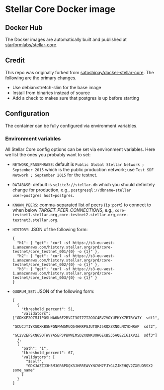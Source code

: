 # Stellar Core Docker image

## Docker Hub

The Docker images are automatically built and published at [starformlabs/stellar-core](https://hub.docker.com/r/starformlabs/stellar-core/).

## Credit

This repo was originally forked from [satoshipay/docker-stellar-core](https://github.com/satoshipay/docker-stellar-core). 
The following are the primary changes.

 - Use debian:stretch-slim for the base image
 - Install from binaries instead of source
 - Add a check to makes sure that postgres is up before starting

## Configuration

The container can be fully configured via environment variables.

### Environment variables

All Stellar Core config options can be set via environment variables. Here we list the
ones you probably want to set:

* `NETWORK_PASSPHRASE`: default is `Public Global Stellar Network ; September 2015` which
  is the public production network; use `Test SDF Network ; September 2015` for the testnet.

* `DATABASE`: default is `sqlite3://stellar.db` which you should definitely change for production,
   e.g., `postgresql://dbname=stellar user=postgres host=postgres`.

* `KNOWN_PEERS`: comma-separated list of peers (`ip:port`) to connect to when
   below *TARGET_PEER_CONNECTIONS*, e.g.,
   `core-testnet1.stellar.org,core-testnet2.stellar.org,core-testnet3.stellar.org`.

* `HISTORY`: JSON of the following form:
   ```
   {
     "h1": { "get": "curl -sf https://s3-eu-west-1.amazonaws.com/history.stellar.org/prd/core-testnet/core_testnet_001/{0} -o {1}" },
     "h2": { "get": "curl -sf https://s3-eu-west-1.amazonaws.com/history.stellar.org/prd/core-testnet/core_testnet_002/{0} -o {1}" },
     "h3": { "get": "curl -sf https://s3-eu-west-1.amazonaws.com/history.stellar.org/prd/core-testnet/core_testnet_003/{0} -o {1}" }
   }
   ```

* `QUORUM_SET`: JSON of the following form:
   ```
   [
     {
       "threshold_percent": 51,
       "validators": ["GDKXE2OZMJIPOSLNA6N6F2BVCI3O777I2OOC4BV7VOYUEHYX7RTRYA7Y  sdf1",
                      "GCUCJTIYXSOXKBSNFGNFWW5MUQ54HKRPGJUTQFJ5RQXZXNOLNXYDHRAP  sdf2",
                      "GC2V2EFSXN6SQTWVYA5EPJPBWWIMSD2XQNKUOHGEKB535AQE2I6IXV2Z  sdf3"]
     },
     {
       "path": "1",
       "threshold_percent": 67,
       "validators": [
         "$self",
         "GDXJAZZJ3H5MJGR6PDQX3JHRREAVYNCVM7FJYGLZJKEHQV2ZXEUO5SX2 some_name"
       ]
     }
   ]
   ```

